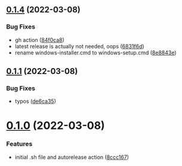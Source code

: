 ## [0.1.4](https://github.com/Torwent/waspbot-setup/compare/v0.1.3...v0.1.4) (2022-03-08)


### Bug Fixes

* gh action ([84f0ca8](https://github.com/Torwent/waspbot-setup/commit/84f0ca8be292c39595b380090a71baea4f7ec70b))
* latest release is actually not needed, oops ([6831f6d](https://github.com/Torwent/waspbot-setup/commit/6831f6d6c02d629137802ba054be39c6f193b7d0))
* rename windows-installer.cmd to windows-setup.cmd ([8e8843e](https://github.com/Torwent/waspbot-setup/commit/8e8843ecc9ab24f0dbf6d332924cf83e373ec11e))



## [0.1.1](https://github.com/Torwent/waspbot-setup/compare/v0.1.0...v0.1.1) (2022-03-08)


### Bug Fixes

* typos ([de6ca35](https://github.com/Torwent/waspbot-setup/commit/de6ca3504df190e13d089e825e08d92ba6b53044))



# [0.1.0](https://github.com/Torwent/waspbot-setup/compare/8ccc1672c9993feda90cfcfa5bc55baf5b6cb215...v0.1.0) (2022-03-08)


### Features

* initial .sh file and autorelease action ([8ccc167](https://github.com/Torwent/waspbot-setup/commit/8ccc1672c9993feda90cfcfa5bc55baf5b6cb215))



